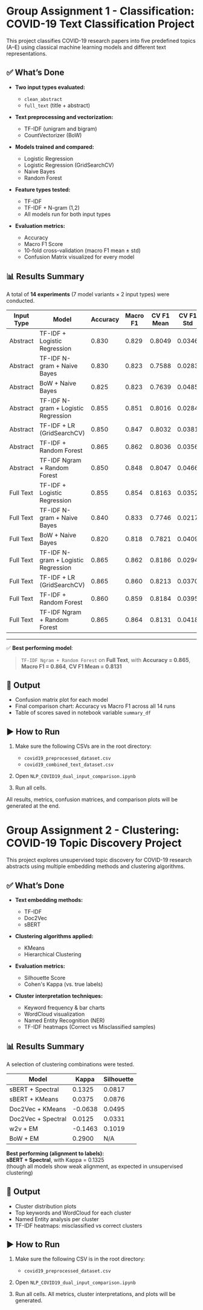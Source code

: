 # Group Assignment 1 - Classification: COVID-19 Text Classification Project

This project classifies COVID-19 research papers into five predefined topics (A–E) using classical machine learning models and different text representations.

## ✅ What’s Done

* **Two input types evaluated:**
  * `clean_abstract`
  * `full_text` (title + abstract)

* **Text preprocessing and vectorization:**
  * TF-IDF (unigram and bigram)
  * CountVectorizer (BoW)

* **Models trained and compared:**
  * Logistic Regression
  * Logistic Regression (GridSearchCV)
  * Naive Bayes
  * Random Forest

* **Feature types tested:**
  * TF-IDF
  * TF-IDF + N-gram (1,2)
  * All models run for both input types

* **Evaluation metrics:**
  * Accuracy
  * Macro F1 Score
  * 10-fold cross-validation (macro F1 mean ± std)
  * Confusion Matrix visualized for every model

## 📊 Results Summary

A total of **14 experiments** (7 model variants × 2 input types) were conducted.

| Input Type | Model                               | Accuracy | Macro F1 | CV F1 Mean | CV F1 Std |
| ---------- | ----------------------------------- | -------- | -------- | ---------- | --------- |
| Abstract   | TF-IDF + Logistic Regression        | 0.830    | 0.829    | 0.8049     | 0.0346    |
| Abstract   | TF-IDF N-gram + Naive Bayes         | 0.830    | 0.823    | 0.7588     | 0.0283    |
| Abstract   | BoW + Naive Bayes                   | 0.825    | 0.823    | 0.7639     | 0.0485    |
| Abstract   | TF-IDF N-gram + Logistic Regression | 0.855    | 0.851    | 0.8016     | 0.0284    |
| Abstract   | TF-IDF + LR (GridSearchCV)          | 0.850    | 0.847    | 0.8032     | 0.0381    |
| Abstract   | TF-IDF + Random Forest              | 0.865    | 0.862    | 0.8036     | 0.0356    |
| Abstract   | TF-IDF Ngram + Random Forest        | 0.850    | 0.848    | 0.8047     | 0.0466    |
| Full Text  | TF-IDF + Logistic Regression        | 0.855    | 0.854    | 0.8163     | 0.0352    |
| Full Text  | TF-IDF N-gram + Naive Bayes         | 0.840    | 0.833    | 0.7746     | 0.0217    |
| Full Text  | BoW + Naive Bayes                   | 0.820    | 0.818    | 0.7821     | 0.0409    |
| Full Text  | TF-IDF N-gram + Logistic Regression | 0.865    | 0.862    | 0.8186     | 0.0294    |
| Full Text  | TF-IDF + LR (GridSearchCV)          | 0.865    | 0.860    | 0.8213     | 0.0370    |
| Full Text  | TF-IDF + Random Forest              | 0.860    | 0.859    | 0.8184     | 0.0395    |
| Full Text  | TF-IDF Ngram + Random Forest        | 0.865    | 0.864    | 0.8131     | 0.0418    |

---

✅ **Best performing model**:

> `TF-IDF Ngram + Random Forest` on **Full Text**, with
> **Accuracy = 0.865**, **Macro F1 = 0.864**, **CV F1 Mean = 0.8131**

## 📁 Output

* Confusion matrix plot for each model
* Final comparison chart: Accuracy vs Macro F1 across all 14 runs
* Table of scores saved in notebook variable `summary_df`

## ▶️ How to Run

1. Make sure the following CSVs are in the root directory:
   - `covid19_preprocessed_dataset.csv`
   - `covid19_combined_text_dataset.csv`

2. Open `NLP_COVID19_dual_input_comparison.ipynb`

3. Run all cells.

All results, metrics, confusion matrices, and comparison plots will be generated at the end.



# Group Assignment 2 - Clustering: COVID-19 Topic Discovery Project

This project explores unsupervised topic discovery for COVID-19 research abstracts using multiple embedding methods and clustering algorithms.

## ✅ What’s Done

- **Text embedding methods:**
  - TF-IDF
  - Doc2Vec
  - sBERT

- **Clustering algorithms applied:**
  - KMeans
  - Hierarchical Clustering

- **Evaluation metrics:**
  - Silhouette Score
  - Cohen's Kappa (vs. true labels)

- **Cluster interpretation techniques:**
  - Keyword frequency & bar charts
  - WordCloud visualization
  - Named Entity Recognition (NER)
  - TF-IDF heatmaps (Correct vs Misclassified samples)

## 📊 Results Summary

A selection of clustering combinations were tested.

| Model                | Kappa   | Silhouette |
|---------------------|---------|------------|
| sBERT + Spectral     | 0.1325  | 0.0817     |
| sBERT + KMeans       | 0.0375  | 0.0876     |
| Doc2Vec + KMeans     | -0.0638 | 0.0495     |
| Doc2Vec + Spectral   | 0.0125  | 0.0331     |
| w2v + EM             | -0.1463 | 0.1019     |
| BoW + EM             | 0.2900  | N/A        |

**Best performing (alignment to labels):**  
**sBERT + Spectral**, with Kappa = 0.1325  
(though all models show weak alignment, as expected in unsupervised clustering)


## 📁 Output

- Cluster distribution plots
- Top keywords and WordCloud for each cluster
- Named Entity analysis per cluster
- TF-IDF heatmaps: misclassified vs correct clusters

## ▶️ How to Run

1. Make sure the following CSV is in the root directory:
   - `covid19_preprocessed_dataset.csv`

2. Open `NLP_COVID19_dual_input_comparison.ipynb`

3. Run all cells. All metrics, cluster interpretations, and plots will be generated.

